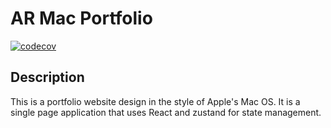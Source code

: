 # AR Mac Portfolio

[![codecov](https://codecov.io/github/onemanfighter/ar-mac-portfolio/graph/badge.svg?token=J7DOMHTNPB)](https://codecov.io/github/onemanfighter/ar-mac-portfolio)

## Description

This is a portfolio website design in the style of Apple's Mac OS. It is a single page application that uses React and zustand for state management.
